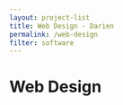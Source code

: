 ```yaml
---
layout: project-list
title: Web Design - Darien
permalink: /web-design
filter: software
---
```


# Web Design
